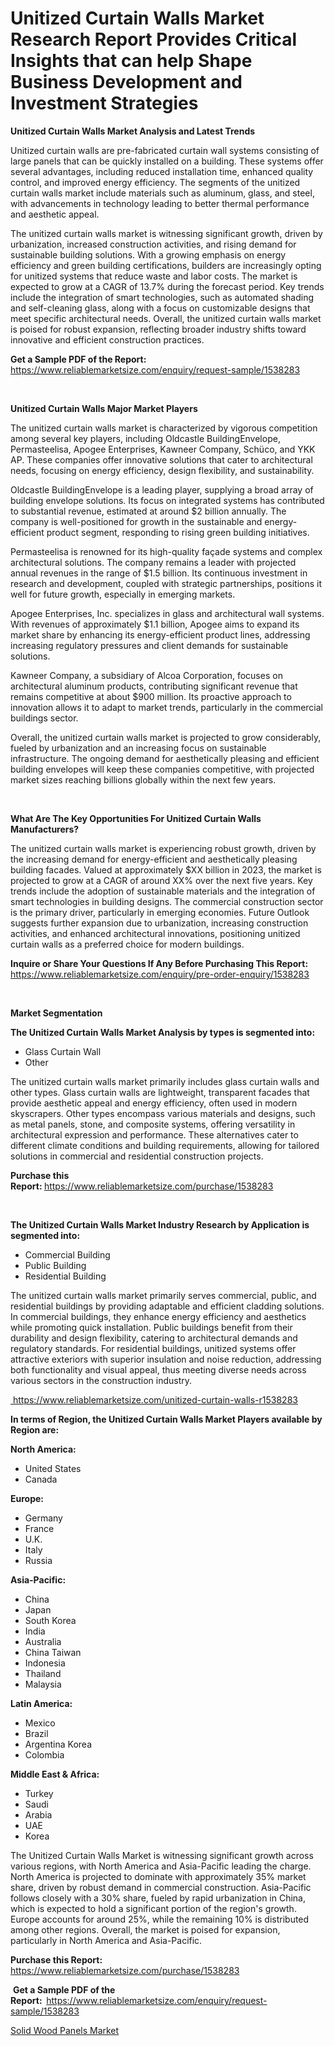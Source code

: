 <p><h1>Unitized Curtain Walls Market Research Report Provides Critical Insights that can help Shape Business Development and Investment Strategies</h1></p><p><strong>Unitized Curtain Walls Market Analysis and Latest Trends</strong></p>
<p><p>Unitized curtain walls are pre-fabricated curtain wall systems consisting of large panels that can be quickly installed on a building. These systems offer several advantages, including reduced installation time, enhanced quality control, and improved energy efficiency. The segments of the unitized curtain walls market include materials such as aluminum, glass, and steel, with advancements in technology leading to better thermal performance and aesthetic appeal.</p><p>The unitized curtain walls market is witnessing significant growth, driven by urbanization, increased construction activities, and rising demand for sustainable building solutions. With a growing emphasis on energy efficiency and green building certifications, builders are increasingly opting for unitized systems that reduce waste and labor costs. The market is expected to grow at a CAGR of 13.7% during the forecast period. Key trends include the integration of smart technologies, such as automated shading and self-cleaning glass, along with a focus on customizable designs that meet specific architectural needs. Overall, the unitized curtain walls market is poised for robust expansion, reflecting broader industry shifts toward innovative and efficient construction practices.</p></p>
<p><strong>Get a Sample PDF of the Report:&nbsp;</strong> <a href="https://www.reliablemarketsize.com/enquiry/request-sample/1538283?utm_campaign=3114&utm_medium=2&utm_source=Github&utm_content=ia&utm_term=01042025&utm_id=unitized-curtain-walls">https://www.reliablemarketsize.com/enquiry/request-sample/1538283</a></p>
<p>&nbsp;</p>
<p><strong>Unitized Curtain Walls Major Market Players</strong></p>
<p><p>The unitized curtain walls market is characterized by vigorous competition among several key players, including Oldcastle BuildingEnvelope, Permasteelisa, Apogee Enterprises, Kawneer Company, Schüco, and YKK AP. These companies offer innovative solutions that cater to architectural needs, focusing on energy efficiency, design flexibility, and sustainability.</p><p>Oldcastle BuildingEnvelope is a leading player, supplying a broad array of building envelope solutions. Its focus on integrated systems has contributed to substantial revenue, estimated at around $2 billion annually. The company is well-positioned for growth in the sustainable and energy-efficient product segment, responding to rising green building initiatives.</p><p>Permasteelisa is renowned for its high-quality façade systems and complex architectural solutions. The company remains a leader with projected annual revenues in the range of $1.5 billion. Its continuous investment in research and development, coupled with strategic partnerships, positions it well for future growth, especially in emerging markets.</p><p>Apogee Enterprises, Inc. specializes in glass and architectural wall systems. With revenues of approximately $1.1 billion, Apogee aims to expand its market share by enhancing its energy-efficient product lines, addressing increasing regulatory pressures and client demands for sustainable solutions.</p><p>Kawneer Company, a subsidiary of Alcoa Corporation, focuses on architectural aluminum products, contributing significant revenue that remains competitive at about $900 million. Its proactive approach to innovation allows it to adapt to market trends, particularly in the commercial buildings sector.</p><p>Overall, the unitized curtain walls market is projected to grow considerably, fueled by urbanization and an increasing focus on sustainable infrastructure. The ongoing demand for aesthetically pleasing and efficient building envelopes will keep these companies competitive, with projected market sizes reaching billions globally within the next few years.</p></p>
<p>&nbsp;</p>
<p><strong>What Are The Key Opportunities For Unitized Curtain Walls Manufacturers?</strong></p>
<p><p>The unitized curtain walls market is experiencing robust growth, driven by the increasing demand for energy-efficient and aesthetically pleasing building facades. Valued at approximately $XX billion in 2023, the market is projected to grow at a CAGR of around XX% over the next five years. Key trends include the adoption of sustainable materials and the integration of smart technologies in building designs. The commercial construction sector is the primary driver, particularly in emerging economies. Future Outlook suggests further expansion due to urbanization, increasing construction activities, and enhanced architectural innovations, positioning unitized curtain walls as a preferred choice for modern buildings.</p></p>
<p><strong>Inquire or Share Your Questions If Any Before Purchasing This Report:</strong> <a href="https://www.reliablemarketsize.com/enquiry/pre-order-enquiry/1538283?utm_campaign=3114&utm_medium=2&utm_source=Github&utm_content=ia&utm_term=01042025&utm_id=unitized-curtain-walls">https://www.reliablemarketsize.com/enquiry/pre-order-enquiry/1538283</a></p>
<p>&nbsp;</p>
<p><strong>Market Segmentation</strong></p>
<p><strong>The Unitized Curtain Walls Market Analysis by types is segmented into:</strong></p>
<p><ul><li>Glass Curtain Wall</li><li>Other</li></ul></p>
<p><p>The unitized curtain walls market primarily includes glass curtain walls and other types. Glass curtain walls are lightweight, transparent facades that provide aesthetic appeal and energy efficiency, often used in modern skyscrapers. Other types encompass various materials and designs, such as metal panels, stone, and composite systems, offering versatility in architectural expression and performance. These alternatives cater to different climate conditions and building requirements, allowing for tailored solutions in commercial and residential construction projects.</p></p>
<p><strong>Purchase this Report:&nbsp;</strong><a href="https://www.reliablemarketsize.com/purchase/1538283?utm_campaign=3114&utm_medium=2&utm_source=Github&utm_content=ia&utm_term=01042025&utm_id=unitized-curtain-walls">https://www.reliablemarketsize.com/purchase/1538283</a></p>
<p>&nbsp;</p>
<p><strong>The Unitized Curtain Walls Market Industry Research by Application is segmented into:</strong></p>
<p><ul><li>Commercial Building</li><li>Public Building</li><li>Residential Building</li></ul></p>
<p><p>The unitized curtain walls market primarily serves commercial, public, and residential buildings by providing adaptable and efficient cladding solutions. In commercial buildings, they enhance energy efficiency and aesthetics while promoting quick installation. Public buildings benefit from their durability and design flexibility, catering to architectural demands and regulatory standards. For residential buildings, unitized systems offer attractive exteriors with superior insulation and noise reduction, addressing both functionality and visual appeal, thus meeting diverse needs across various sectors in the construction industry.</p></p>
<p><a href="https://www.reliablemarketsize.com/unitized-curtain-walls-r1538283?utm_campaign=3114&utm_medium=2&utm_source=Github&utm_content=ia&utm_term=01042025&utm_id=unitized-curtain-walls">&nbsp;https://www.reliablemarketsize.com/unitized-curtain-walls-r1538283</a></p>
<p><strong>In terms of Region, the Unitized Curtain Walls Market Players available by Region are:</strong></p>
<p>
    <p> <strong> North America: </strong>
        <ul>
            <li>United States</li>
            <li>Canada</li>
        </ul>
        </p> 
    <p> <strong> Europe: </strong>
        <ul>
            <li>Germany</li>
            <li>France</li>
            <li>U.K.</li>
            <li>Italy</li>
            <li>Russia</li>
        </ul>
        </p> 
    <p> <strong> Asia-Pacific: </strong>
        <ul>
            <li>China</li>
            <li>Japan</li>
            <li>South Korea</li>
            <li>India</li>
            <li>Australia</li>
            <li>China Taiwan</li>
            <li>Indonesia</li>
            <li>Thailand</li>
            <li>Malaysia</li>
        </ul>
        </p> 
    <p> <strong> Latin America: </strong>
        <ul>
            <li>Mexico</li>
            <li>Brazil</li>
            <li>Argentina Korea</li>
            <li>Colombia</li>
        </ul>
        </p> 
    <p> <strong> Middle East & Africa: </strong>
        <ul>
            <li>Turkey</li>
            <li>Saudi</li>
            <li>Arabia</li>
            <li>UAE</li>
            <li>Korea</li>
        </ul>
    </p>
    </p>
<p><p>The Unitized Curtain Walls Market is witnessing significant growth across various regions, with North America and Asia-Pacific leading the charge. North America is projected to dominate with approximately 35% market share, driven by robust demand in commercial construction. Asia-Pacific follows closely with a 30% share, fueled by rapid urbanization in China, which is expected to hold a significant portion of the region's growth. Europe accounts for around 25%, while the remaining 10% is distributed among other regions. Overall, the market is poised for expansion, particularly in North America and Asia-Pacific.</p></p>
<p><strong>Purchase this Report: </strong><a href="https://www.reliablemarketsize.com/purchase/1538283?utm_campaign=3114&utm_medium=2&utm_source=Github&utm_content=ia&utm_term=01042025&utm_id=unitized-curtain-walls">https://www.reliablemarketsize.com/purchase/1538283</a></p>
<p>&nbsp;<strong>Get a Sample PDF of the Report:&nbsp;&nbsp;</strong><a href="https://www.reliablemarketsize.com/enquiry/request-sample/1538283?utm_campaign=3114&utm_medium=2&utm_source=Github&utm_content=ia&utm_term=01042025&utm_id=unitized-curtain-walls">https://www.reliablemarketsize.com/enquiry/request-sample/1538283</a></p>
<p><strong></strong></p>
<p><p><a href="https://github.com/ugurgyuri/Market-Research-Report-List-1/blob/main/solid-wood-panels-market.md?utm_campaign=3114&utm_medium=2&utm_source=Github&utm_content=ia&utm_term=01042025&utm_id=unitized-curtain-walls">Solid Wood Panels Market</a></p></p>